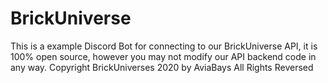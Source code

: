 # BrickUniverse
This is a example Discord Bot for connecting to our BrickUniverse API, it is 100% open source, however you may not modify our API backend code in any way. Copyright BrickUniverses 2020 by AviaBays All Rights Reversed
